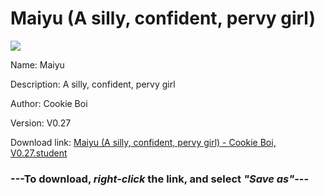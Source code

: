 # Maiyu (A silly, confident, pervy girl)

<img src = "https://raw.githubusercontent.com/Arbiter1223/Koukou-Gurashi-Custom-Students/master/Students/Files/Maiyu%20(A%20silly%2C%20confident%2C%20pervy%20girl).png">

Name: Maiyu

Description: A silly, confident, pervy girl

Author: Cookie Boi

Version: V0.27

Download link: <a href="https://raw.githubusercontent.com/Arbiter1223/Koukou-Gurashi-Custom-Students/master/Students/Files/Maiyu%20(A%20silly%2C%20confident%2C%20pervy%20girl)%20-%20Cookie%20Boi%2C%20V0.27.student">Maiyu (A silly, confident, pervy girl) - Cookie Boi, V0.27.student</a>

### ---**To download, _right-click_ the link, and select _"Save as"_**---

